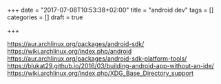 +++
date = "2017-07-08T10:53:38+02:00"
title = "android dev"
tags = []
categories = []
draft = true

+++

https://aur.archlinux.org/packages/android-sdk/
https://wiki.archlinux.org/index.php/android
https://aur.archlinux.org/packages/android-sdk-platform-tools/
https://blukat29.github.io/2016/03/building-android-app-without-an-ide/
https://wiki.archlinux.org/index.php/XDG_Base_Directory_support

